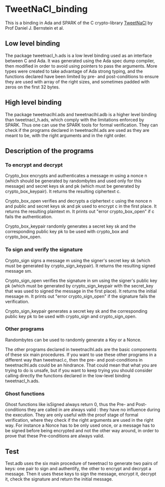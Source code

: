 # TweetNaCl_binding

This is a binding in Ada and SPARK of the C crypto-library [TweetNaCl](http://tweetnacl.cr.yp.to/index.html) by Prof Daniel J. Bernstein et al.

## Low level binding

The package tweetnacl_h.ads is a low level binding used as an interface between C and Ada. It was generated using the  Ada spec dump compiler, then modified in order to avoid using pointers to pass the arguments. More types were created to take advantage of Ada strong typing, and the functions declared have been limited by pre- and post-conditions to ensure they are used with array of the right sizes, and sometimes padded with zeros on the first 32 bytes.

## High level binding

The package tweetnaclhl.ads and tweetnaclhl.adb is a higher level binding than tweetnacl_h.ads, which comply with the limitations enforced by SPARK. Thus one can use the SPARK tools for formal verification. They can check if the programs declared in tweetnaclhl.ads are used as they are meant to be, with the right arguments and in the right order.

## Description of the programs

### To encrypt and decrypt

Crypto_box encrypts and authenticates a message m using a nonce n (which should be generated by randombytes and used only for this message) and secret keys sk and pk (which must be generated by crypto_box_keypair). It returns the resulting ciphertext c. 

Crypto_box_open verifies and decrypts a  ciphertext c using the nonce n and public and secret keys sk and pk used to encrypt c in the first place. It returns the resulting plaintext m. It prints out "error crypto_box_open" if c fails the authentication.

Crypto_box_keypair randomly generates a secret key sk and the corresponding public key pk to be used with crypto_box and crypto_box_open.

### To sign and verify the signature

Crypto_sign signs a message m using the signer's secret key sk (which must be generated by crypto_sign_keypair). It returns the resulting signed message sm.

Crypto_sign_open verifies the signature in sm using the signer's public key pk (which must be generated by crypto_sign_keypair with the secret_key that was used to signed the message in the first place). It returns the initial message m. It prints out "error crypto_sign_open" if the signature fails the verification.

Crypto_sign_keypair generates a secret key sk and the corresponding public key pk to be used with crypto_sign and crypto_sign_open.

### Other programs

Randombytes can be used to randomly generate a Key or a Nonce.

The other programs declared in tweetnaclhl.ads are the basic components of these six main procedures. If you want to use these other programs in a different way than tweetnacl.c, then the pre- and post-conditions in tweetnaclhl.ads could be an hindrance. That could mean that what you are trying to do is unsafe, but if you want to keep trying you should consider calling directly the functions declared in the low-level binding tweetnacl_h.ads.

### Ghost functions

Ghost functions like isSigned always return 0, thus the Pre- and Post-conditions they are called in are always valid : they have no influence during the execution. They are only useful with the proof stage of formal verification, where they check if the right arguments are used in the right way. For instance a Nonce has to be only used once, or a message has to be signed before being encrypted and not the other way around, in order to prove that these Pre-conditions are always valid.

## Test

Test.adb uses the six main procedure of tweetnacl to generate two pairs of keys: one pair to sign and authentify, the other to encrypt and decrypt a message. Then it uses these keys to sign the message, encrypt it, decrypt it, check the signature and return the initial message.
